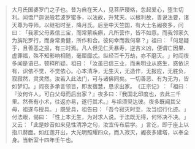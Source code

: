 > 大月氏国婆罗门之子也。昔为自在天人，见菩萨璎珞，忽起爱心，堕生切利。闻憍尸迦说般若波罗蜜多，以法故，升梵天。以根利故，善说法要，诸天尊为导师。以继祖时至，降月氏。后至中天竺国，有大士名阇夜多，问曰：​「我家父母素信三宝，而常萦疾瘵，凡所营作，皆不如意。而我邻家久为旃陀罗行，而身常勇健，所作和合。彼何幸而我何辜？​」祖曰：​「何足疑乎，且善恶之报，有三时焉。凡人但见仁夭暴寿，逆吉义凶，便谓亡因果、虚罪福，殊不知影响相随，毫厘靡忒。纵经百千万劫，亦不磨灭。​」时阎夜多闻是语已，顿释所疑。祖曰：​「汝虽已信三业，而未明业从惑生，惑依识有，识依不觉，不觉依心。心本清净，无生灭，无造作，无报应，无胜负，寂寂然，灵灵然。汝若入此法门，可与诸佛同矣。一切善恶、有为无为，皆如梦幻。​」阎夜多承言领旨，即发宿慧，恳求出家。​《正宗记》​：​「祖曰：『汝何许人，可白父母而后出家？』夜多曰：『我国北印度也，去此三千里。然吾有小术，往返亦易，遂行其术。』与祖须臾达彼。夜多既闻其父母，祖遂与授具。​」既受具，祖告曰：​「吾今寂灭时至，汝当绍行化迹。​」付法眼，偈曰：​「性上本无生，为对求人说。于法既无得，何怀决不决。​」又云：​「此是妙音如来见性清净之句，汝宜传布后学。​」言讫，即于座上以指爪剺面。如红莲开出，大光明照耀四众，而入寂灭，阇夜多建塔，以奉全身。当新室十四年壬午也。


